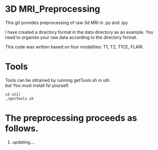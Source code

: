# 3D MRI_Preprocessing

This git provides preprocessing of raw 3d MRI in .py and .ipy

I have created a directory format in the data directory as an example.
You need to organize your raw data according to the directory format.

This code was written based on four modalities: T1, T2, T1CE, FLAIR.

# Tools

Tools can be obtained by running getTools.sh in util.\
but You must install fsl yourself.


    cd util
    ./getTools.sh

# The preprocessing proceeds as follows.

1. updating....
